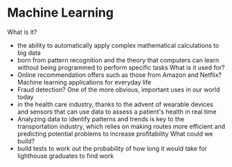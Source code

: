 # Machine Learning
What is it?
- the ability to automatically apply complex mathematical calculations to big data
- born from pattern recognition and the theory that computers can learn without being programmed to perform specific tasks
What is it used for?
- Online recommendation offers such as those from Amazon and Netflix? Machine learning applications for everyday life
- Fraud detection? One of the more obvious, important uses in our world today
- in the health care industry, thanks to the advent of wearable devices and sensors that can use data to assess a patient's health in real time
- Analyzing data to identify patterns and trends is key to the transportation industry, which relies on making routes more efficient and predicting potential problems to increase profitability
What could we build?
- build tests to work out the probability of how long it would take for lighthouse graduates to find work